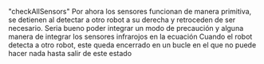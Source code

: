 "checkAllSensors"
Por ahora los sensores funcionan de manera primitiva, se detienen al detectar a otro robot a su derecha y retroceden de ser necesario.
Seria bueno poder integrar un modo de precaución y alguna manera de integrar los sensores infrarojos en la ecuación
Cuando el robot detecta a otro robot, este queda encerrado en un bucle en el que no puede hacer nada hasta salir de este estado
